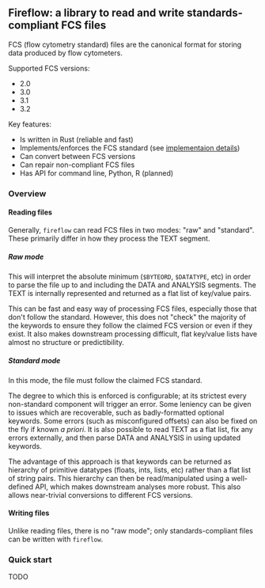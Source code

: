 ## Fireflow: a library to read and write standards-compliant FCS files

FCS (flow cytometry standard) files are the canonical format for storing data
produced by flow cytometers.

Supported FCS versions:

* 2.0
* 3.0
* 3.1
* 3.2

Key features:

* Is written in Rust (reliable and fast)
* Implements/enforces the FCS standard (see [implementaion details](STANDARD.md))
* Can convert between FCS versions
* Can repair non-compliant FCS files
* Has API for command line, Python, R (planned)

### Overview

#### Reading files

Generally, `fireflow` can read FCS files in two modes: "raw" and "standard".
These primarily differ in how they process the TEXT segment.

##### Raw mode

This will interpret the absolute minimum (`$BYTEORD`, `$DATATYPE`, etc) in
order to parse the file up to and including the DATA and ANALYSIS segments. The
TEXT is internally represented and returned as a flat list of key/value pairs.

This can be fast and easy way of processing FCS files, especially those that
don't follow the standard. However, this does not "check" the majority of the
keywords to ensure they follow the claimed FCS version or even if they exist. It
also makes downstream processing difficult, flat key/value lists have almost no
structure or predictibility.

##### Standard mode

In this mode, the file must follow the claimed FCS standard.

The degree to which this is enforced is configurable; at its strictest every
non-standard component will trigger an error. Some leniency can be given to
issues which are recoverable, such as badly-formatted optional keywords. Some
errors (such as misconfigured offsets) can also be fixed on the fly if known _a
priori_. It is also possible to read TEXT as a flat list, fix any errors
externally, and then parse DATA and ANALYSIS in using updated keywords.

The advantage of this approach is that keywords can be returned as hierarchy of
primitive datatypes (floats, ints, lists, etc) rather than a flat list of string
pairs. This hierarchy can then be read/manipulated using a well-defined API,
which makes downstream analyses more robust. This also allows near-trivial
conversions to different FCS versions.

#### Writing files

Unlike reading files, there is no "raw mode"; only standards-compliant files can
be written with `fireflow`.

### Quick start

TODO
